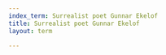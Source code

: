 ```yaml
---
index_term: Surrealist poet Gunnar Ekelof
title: Surrealist poet Gunnar Ekelof
layout: term

---
```

